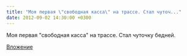 ```yaml
---
title: "Моя первая \"свободная касса\" на трассе. Стал чуточ..."
date: 2012-09-02 14:30:00 +0300
---
```


Моя первая "свободная касса" на трассе. Стал чуточку бедней.

[Вложение](https://vk.com/video41076938_163078150)
